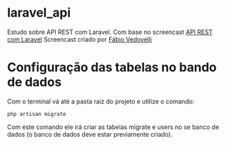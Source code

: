 # laravel_api
Estudo sobre API REST com Laravel. Com base no screencast [API REST com Laravel](https://www.youtube.com/watch?v=u6a1G7LpWFU) 
Screencast criado por [Fábio Vedovelli](https://twitter.com/vedovelli)
# Configuração das tabelas no bando de dados
Com o terminal vá até a pasta raiz do projeto e utilize o comando:
```console
php artisan migrate
``` 
Com este comando ele irá criar as tabelas migrate e users no se banco de dados (o banco de dados deve estar previamente criado).



